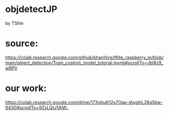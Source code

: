 # objdetectJP
  by TSlite

# source: 
  https://colab.research.google.com/github/khanhlvg/tflite_raspberry_pi/blob/main/object_detection/Train_custom_model_tutorial.ipynb#scrollTo=Jbl8z9_wBPlr

# our work:
  https://colab.research.google.com/drive/17XxbuK12s7Oap-iAxgjhL26g5kw-943G#scrollTo=9ZsLQtJ1AlW_
